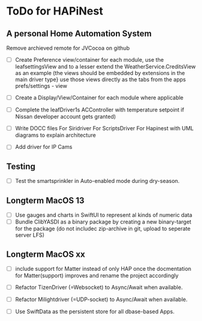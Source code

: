 # ToDo for HAPiNest
## A personal Home Automation System

Remove archieved remote for JVCocoa on github

- [ ] Create Preference view/container for each module,
use the leafsettingsView and to a lesser extend the WeatherService.CreditsView as an example (the views should be embedded by extensions in the main driver type}
use those views directly as the tabs from the apps prefs/settings - view

- [ ] Create a Display/View/Container for each module where applicable

- [ ] Complete the leafDriver1s ACController with temperature setpoint if Nissan developer account gets granted)

- [ ]  Write DOCC files 
For Siridriver
For ScriptsDriver
For Hapinest with UML diagrams to explain architecture


- [ ] Add driver for IP Cams

## Testing
- [ ] Test the smartsprinkler in Auto-enabled mode during dry-season.

## Longterm MacOS 13
- [ ] Use gauges and charts in SwiftUI to represent al kinds of numeric data
- [ ] Bundle ClibYASDI as a binary package by creating a new binary-target for the package (do not includec zip-archive in git, upload to seperate server LFS)

## Longterm MacOS xx
- [ ] include support for Matter instead of only HAP once the docmentation for Matter(support) improves and rename the project accordingly
- [ ] Refactor TizenDriver (=Websocket) to Async/Await when available.
- [ ] Refactor Milightdriver (=UDP-socket) to Async/Await when available.
- [ ] Use SwiftData as the persistent store for all dbase-based Apps.

